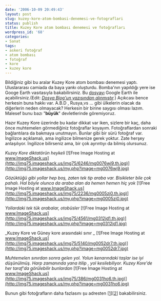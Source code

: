```yaml
---
date: '2006-10-09 20:49:43'
layout: post
slug: kuzey-kore-atom-bombasi-denemesi-ve-fotograflari
status: publish
title: Kuzey Kore atom bombası denemesi ve fotoğrafları
wordpress_id: '68'
categories:
- Sanat
tags:
- askeri fotoğraf
- atom bombası
- fotoğraf
- kore
- kuzey kore
---
```


Bildiğiniz gibi bu aralar Kuzey Kore atom bombası denemesi yaptı. Uluslararası camiada da baya yankı oluşturdu. Bomba'nın yapıldığı yere ise Googe Earth vasıtasıyla bakabilirsiniz. Bu [dosyayı](http://bjou.homeunix.net/blog/wp-content/uploads/north_korean_testsite.kmz) Google Earth ile açabilirsiniz.(Edit: _[Dosya Bjog'un yazısından alınmıştır](http://bjou.homeunix.net/blog/2006/10/nord-koreas-atombombentest-in-google-earth/#comments)._) Açıkcası bence herkesin buna hakkı var. A.B.D , Rusya,vs ... gibi ülkelerin olacak da diğerlerin neden olmayacak? Herkesin bir birine saygısı olması lazım. Malesef bunu bazı "**büyük**" devletlerinde göremiyoruz.

Hazır Kuzey Kore üzerinde bu kadar dikkat var iken, sizlere bir kaç, daha önce muhtemelen görmediğiniz fotoğraflar koyayım. Fotoğraflardan sonraki bağlantılara da bakmaya unutmayın. Bunlar gibi bir sürü fotoğraf var. İngilizce açıklamalı, ama ingilizce bilmenize gerek yoktur. Zate herşey anlaşılıyor. İngilizce bilirseniz ama, bir çok ayrıntıyı da bilmiş olursunuz.


_Kuzey Kore diktatörün heykeli_
[![Free Image Hosting at www.ImageShack.us](http://img75.imageshack.us/img75/6246/mg0076wj9.th.jpg)](http://img75.imageshack.us/my.php?image=mg0076wj9.jpg)

_Gözüktüğü gibi yollar hep boş, zaten tek tip araba var. Bisikleter bile çok pahalı. Hal böyle olunca da araba alan da hemen hemen hiç yok_
[![Free Image Hosting at www.ImageShack.us](http://img75.imageshack.us/img75/2236/mg0005zj0.th.jpg)](http://img75.imageshack.us/my.php?image=mg0005zj0.jpg)

_Yollardaki tek tük arabalar, otobüsler_
[![Free Image Hosting at www.ImageShack.us](http://img75.imageshack.us/img75/4561/mg0312jd1.th.jpg)](http://img75.imageshack.us/my.php?image=mg0312jd1.jpg)

_Kuzey Kore ve Güney kore arasındaki sınır _
[![Free Image Hosting at www.ImageShack.us](http://img75.imageshack.us/img75/5140/mg0052dr7.th.jpg)](http://img75.imageshack.us/my.php?image=mg0052dr7.jpg)

_Muhtemelen sınırdan sonra gelen yol. Yolun kenarındaki taşlar ise iyi düşünülmüş. Harp zamanında yana itilip , yol kesilebiliyor. Kuzey Kore'de her taraf'da görülebilir bunlardan_
[![Free Image Hosting at www.ImageShack.us](http://img75.imageshack.us/img75/386/mg0031ho6.th.jpg)](http://img75.imageshack.us/my.php?image=mg0031ho6.jpg)

Bunun gibi fotoğrafların daha fazlasını şu adresten [[1](http://www.militaryphotos.net/forums/showthread.php?t=82755)][[2](http://www.militaryphotos.net/forums/showthread.php?t=82755&page=2)] bakabilirsiniz. 
